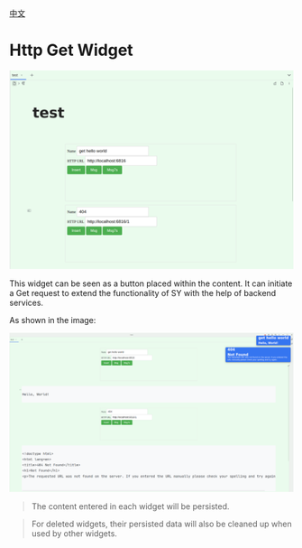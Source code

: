 [中文](https://github.com/IAliceBobI/sy-httpget-widget/blob/main/README_zh_CN.md)

# Http Get Widget

![preview](./preview-2.png)

This widget can be seen as a button placed within the content. It can initiate a Get request to extend the functionality of SY with the help of backend services.

As shown in the image:

![preview](./preview-1.png)

> The content entered in each widget will be persisted.

> For deleted widgets, their persisted data will also be cleaned up when used by other widgets.